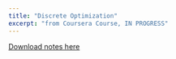 ```yaml
---
title: "Discrete Optimization"
excerpt: "from Coursera Course, IN PROGRESS"
---
```


[Download notes here](http://ChirayuSalgarkar.github.io/files/DiscreteOptimizationNotes\discreteoptimization.pdf)
